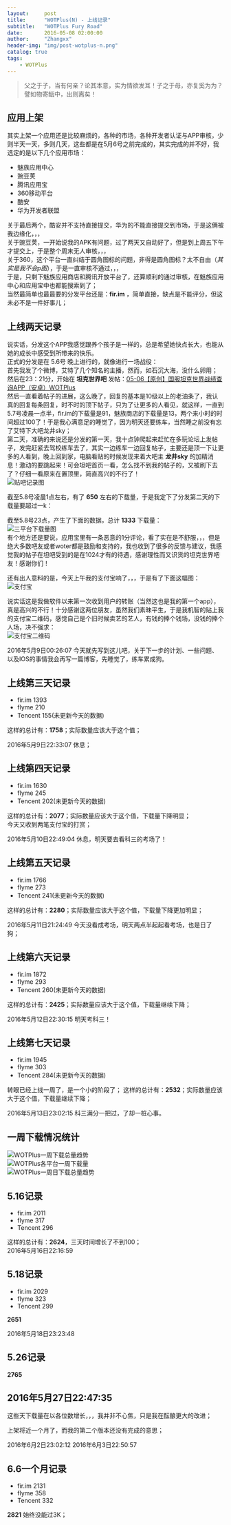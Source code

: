 ```yaml
---
layout:     post
title:      "WOTPlus(N) - 上线记录"
subtitle:   "WOTPlus Fury Road"
date:       2016-05-08 02:00:00
author:     "Zhangxx"
header-img: "img/post-wotplus-n.png"
catalog: true
tags:
    - WOTPlus
---
```


> 父之于子，当有何亲？论其本意，实为情欲发耳！子之于母，亦复奚为为？譬如物寄缻中，出则离矣！

## 应用上架

其实上架一个应用还是比较麻烦的，各种的市场，各种开发者认证与APP审核，少则半天一天，多则几天，这些都是在5月6号之前完成的，其实完成的并不好，我选定的是以下几个应用市场：  

* 魅族应用中心
* 豌豆荚
* 腾讯应用宝
* 360移动平台
* 酷安
* 华为开发者联盟  

关于最后两个，酷安并不支持直接提交，华为的不能直接提交到市场，于是这俩被我边缘化，，，  
关于豌豆荚，一开始说我的APK有问题，过了两天又自动好了，但是到上周五下午才提交上，于是整个周末无人审核，，，  
关于360，这个平台一直纠结于圆角图标的问题，非得是圆角图标？太不自由（*其实是我不会p图*），于是一直审核不通过，，，  
于是，只剩下魅族应用商店和腾讯开放平台了，还算顺利的通过审核，在魅族应用中心和应用宝中也都能搜索到了；  
当然最简单也最最要的分发平台还是：**fir.im**  ，简单直接，缺点是不能评分，但这未必不是一件好事儿；  

## 上线两天记录

说实话，分发这个APP我感觉跟养个孩子是一样的，总是希望她快点长大，也能从她的成长中感受到所带来的快乐。  
正式的分发是在 5.6号 晚上进行的，就像进行一场战役：  
首先我发了个微博，艾特了几个知名的主播，然而，如石沉大海，没什么卵用；  
然后在23：21分，开始在 **坦克世界吧** 发帖：[05-06【原创】国服坦克世界战绩查询APP（安卓）WOTPlus](http://tieba.baidu.com/p/4530207210?pn=1)  
然后一直看着帖子的进展，这么晚了，回复的基本是10级以上的老油条了，我认真的回复每条回复，时不时的顶下帖子，只为了让更多的人看见，就这样，一直到5.7号凌晨一点半，fir.im的下载量是91，魅族商店的下载量是13，两个来小时的时间超过100了！于是我心满意足的睡觉了，因为明天还要练车，当然睡之前没有忘了艾特下大吧龙井sky；  
第二天，准确的来说还是分发的第一天，我十点钟爬起来赶忙在多玩论坛上发帖子，发完赶紧去驾校练车去了，其实一边练车一边回复帖子，主要还是顶一下让更多的人看到，晚上回到家，电脑看贴的时候发现来着大吧主 **龙井sky** 的加精消息！激动的要跳起来！可会坦吧首页一看，怎么找不到我的帖子的，又被刷下去了？仔细一看原来在置顶里，简直高兴的不行了！  
![ 贴吧记录图 ](http://7xsvfv.com2.z0.glb.clouddn.com/tanba0001.jpg)  

截至5.8号凌晨1点左右，有了 **650** 左右的下载量，于是我定下了分发第二天的下载量要超过一k：

截至5.8号23点，产生了下面的数据，总计 **1333** 下载量：  
![ 三平台下载量图 ](http://7xsvfv.com2.z0.glb.clouddn.com/tanba0002.jpg)  
有个地方还是要说，应用宝里有一条恶意的1分评论，看了实在是不舒服，，，但是绝大多数吧友或者woter都是鼓励和支持的，我也收到了很多的反馈与建议，我感觉我的帖子在坦吧受到的是在1024才有的待遇，感谢理性而又识货的坦克世界吧友！感谢你们！  

还有出人意料的是，今天上午我的支付宝响了，，，于是有了下面这幅图：  
![ 支付宝 ](http://7xsvfv.com2.z0.glb.clouddn.com/tanba0003.jpg)  

说实话这是我做软件以来第一次收到用户的转账（当然这也是我的第一个app），真是高兴的不行！十分感谢这两位朋友，虽然我们素昧平生，于是我机智的贴上我的支付宝二维码，感觉自己是个旧时候卖艺的艺人，有钱的捧个钱场，没钱的捧个人场，决不强求：  
![支付宝二维码](http://7xti0t.com2.z0.glb.clouddn.com/zhifubao)  

2016年5月9日00:26:07 今天就先写到这儿吧，关于下一步的计划、一些问题、以及IOS的事情我会再写一篇博客，先睡觉了，练车累成狗。

## 上线第三天记录  

* fir.im 1393 
* flyme 210
* Tencent 155(未更新今天的数据)

这样的总计有：**1758**；实际数量应该大于这个值；

2016年5月9日22:33:07 休息；

## 上线第四天记录  

* fir.im 1630 
* flyme 245
* Tencent 202(未更新今天的数据)

这样的总计有：**2077**；实际数量应该大于这个值，下载量下降明显；  
今天又收到两笔支付宝的打赏；

2016年5月10日22:49:04 休息，明天要去看科三的考场了！

## 上线第五天记录  

* fir.im 1766   
* flyme 273
* Tencent 241(未更新今天的数据)

这样的总计有：**2280**；实际数量应该大于这个值，下载量下降更加明显；

2016年5月11日21:24:49 今天没看成考场，明天两点半起起看考场，也是日了狗；

## 上线第六天记录  

* fir.im 1872   
* flyme 293
* Tencent 260(未更新今天的数据)

这样的总计有：**2425**；实际数量应该大于这个值，下载量继续下降；

2016年5月12日22:30:15 明天考科三！  

## 上线第七天记录  

* fir.im 1945     
* flyme 303
* Tencent 284(未更新今天的数据)

转眼已经上线一周了，是一个小的阶段了；
这样的总计有：**2532**；实际数量应该大于这个值，下载量继续下降；

2016年5月13日23:02:15 科三满分一把过，了却一桩心事。

## 一周下载情况统计  

![WOTPlus一周下载总量趋势](http://7xsvfv.com1.z0.glb.clouddn.com/WOTPlus%E4%B8%80%E5%91%A8%E4%B8%8B%E8%BD%BD%E6%80%BB%E9%87%8F%E8%B6%8B%E5%8A%BF.png)  
![WOTPlus各平台一周下载量](http://7xsvfv.com1.z0.glb.clouddn.com/WOTPlus%E5%90%84%E5%B9%B3%E5%8F%B0%E4%B8%80%E5%91%A8%E4%B8%8B%E8%BD%BD%E9%87%8F.png)  
![WOTPlus一周日下载总量趋势](http://7xsvfv.com1.z0.glb.clouddn.com/WOTPlus%E4%B8%80%E5%91%A8%E6%97%A5%E4%B8%8B%E8%BD%BD%E6%80%BB%E9%87%8F%E8%B6%8B%E5%8A%BF.png)  

## 5.16记录

* fir.im 2011     
* flyme 317  
* Tencent 296

这样的总计有：**2624**，三天时间增长了不到100；  
2016年5月16日22:16:59 

## 5.18记录

* fir.im 2029     
* flyme 323  
* Tencent 299  

**2651** 

2016年5月18日23:23:48 

## 5.26记录

**2765**

## 2016年5月27日22:47:35

这些天下载量在以各位数增长，，，我并非不心焦，只是我在酝酿更大的改进；

上架将近一个月了，而我的第二个版本还没有完成的意思；



2016年6月2日23:02:12
2016年6月3日22:50:57

## 6.6一个月记录

* fir.im 2131  
* flyme 358  
* Tencent 332  

**2821** 始终没能过3K；  

